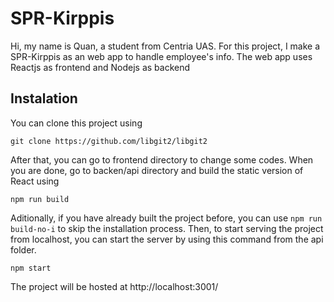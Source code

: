 # SPR-Kirppis

Hi, my name is Quan, a student from Centria UAS. For this project, I make a SPR-Kirppis as an web app to handle employee's info. The web app uses Reactjs as frontend and Nodejs as backend


## Instalation
You can clone this project using 

    git clone https://github.com/libgit2/libgit2

After that, you can go to frontend directory to change some codes. When you are done, go to backen/api directory and build the static version of React using

    npm run build

Aditionally, if you have already built the project before, you can use `npm run build-no-i` to skip the installation process. Then, to start serving the project from localhost, you can start the server by using this command from the api folder. 

    npm start
The project will be hosted at http://localhost:3001/
